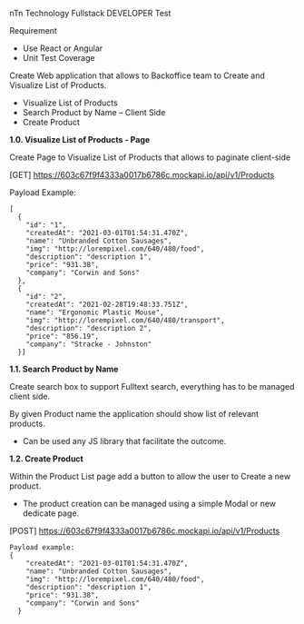nTn Technology Fullstack DEVELOPER Test


Requirement

-	Use React or Angular 
-	Unit Test Coverage 

Create Web application that allows to Backoffice team to Create and Visualize List of Products.  

-	Visualize List of Products 
-	Search Product by Name – Client Side 
-	Create Product 


**1.0.  Visualize List of Products - Page**

Create Page to Visualize List of Products that allows to paginate client-side  

[GET] https://603c67f9f4333a0017b6786c.mockapi.io/api/v1/Products

Payload Example:
```
[
  {
    "id": "1",
    "createdAt": "2021-03-01T01:54:31.470Z",
    "name": "Unbranded Cotton Sausages",
    "img": "http://lorempixel.com/640/480/food",
    "description": "description 1",
    "price": "931.38",
    "company": "Corwin and Sons"
  },
  {
    "id": "2",
    "createdAt": "2021-02-28T19:48:33.751Z",
    "name": "Ergonomic Plastic Mouse",
    "img": "http://lorempixel.com/640/480/transport",
    "description": "description 2",
    "price": "856.19",
    "company": "Stracke - Johnston"
  }]
```


**1.1. Search Product by Name**

Create search box to support Fulltext search, everything has to be managed client side. 

By given Product name the application should show list of relevant products.
-	Can be used any JS library that facilitate the outcome. 

**1.2. Create Product**

Within the Product List page add a button to allow the user to Create a new product. 
-	The product creation can be managed using a simple Modal or new dedicate page. 

[POST]  https://603c67f9f4333a0017b6786c.mockapi.io/api/v1/Products

```
Payload example: 
{
    "createdAt": "2021-03-01T01:54:31.470Z",
    "name": "Unbranded Cotton Sausages",
    "img": "http://lorempixel.com/640/480/food",
    "description": "description 1",
    "price": "931.38",
    "company": "Corwin and Sons"
  }
```


